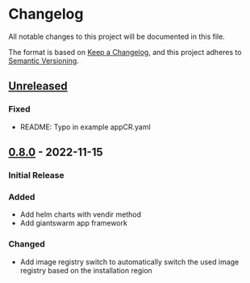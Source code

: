 # Changelog

All notable changes to this project will be documented in this file.

The format is based on [Keep a Changelog](https://keepachangelog.com/en/1.0.0/),
and this project adheres to [Semantic Versioning](https://semver.org/spec/v2.0.0.html).

## [Unreleased]

### Fixed

- README: Typo in example appCR.yaml

## [0.8.0] - 2022-11-15

### Initial Release

### Added

- Add helm charts with vendir method
- Add giantswarm app framework

### Changed

- Add image registry switch to automatically switch the used image registry based on the installation region

[Unreleased]: https://github.com/giantswarm/linkerd-viz-app/compare/v0.8.0...HEAD
[0.8.0]: https://github.com/giantswarm/linkerd-viz-app/releases/tag/v0.8.0
